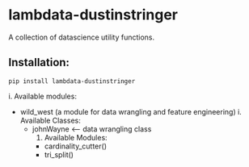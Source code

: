 # lambdata-dustinstringer
A collection of datascience utility functions.

## Installation:
    pip install lambdata-dustinstringer
  
i. Available modules:
  - wild_west (a module for data wrangling and feature engineering)
    i. Available Classes:
      - johnWayne <-- data wrangling class
        1. Available Modules:
          - cardinality_cutter()
          - tri_split()
